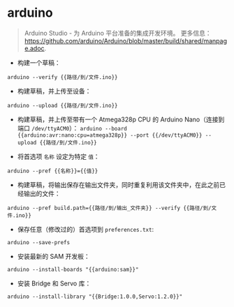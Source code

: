 # arduino

> Arduino Studio - 为 Arduino 平台准备的集成开发环境。
> 更多信息： <https://github.com/arduino/Arduino/blob/master/build/shared/manpage.adoc>.

- 构建一个草稿：

`arduino --verify {{路径/到/文件.ino}}`

- 构建草稿，并上传至设备：

`arduino --upload {{路径/到/文件.ino}}`

- 构建草稿，并上传至带有一个 Atmega328p CPU 的 Arduino Nano（连接到端口 `/dev/ttyACM0`）：
`arduino --board {{arduino:avr:nano:cpu=atmega328p}} --port {{/dev/ttyACM0}} --upload {{路径/到/文件.ino}}`

- 将首选项 `名称` 设定为特定 `值`：

`arduino --pref {{名称}}={{值}}`

- 构建草稿，将输出保存在输出文件夹，同时重复利用该文件夹中，在此之前已经输出的文件：

`arduino --pref build.path={{路径/到/输出_文件夹}} --verify {{路径/到/文件.ino}}`

- 保存任意（修改过的）首选项到 `preferences.txt`:

`arduino --save-prefs`

- 安装最新的 SAM 开发板：

`arduino --install-boards "{{arduino:sam}}"`

- 安装 Bridge 和 Servo 库：

`arduino --install-library "{{Bridge:1.0.0,Servo:1.2.0}}"`
